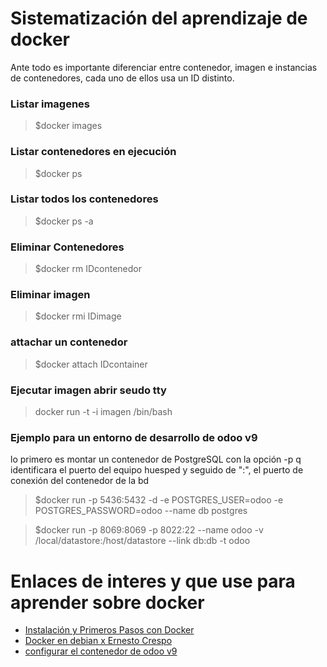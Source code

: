 # Sistematización del aprendizaje de docker

Ante todo es importante diferenciar entre contenedor, imagen e instancias de contenedores, cada uno
de ellos usa un ID distinto.

### Listar imagenes

> $docker images

### Listar contenedores en ejecución

> $docker ps 

### Listar todos los contenedores

> $docker ps -a


### Eliminar Contenedores

> $docker rm IDcontenedor

### Eliminar imagen

> $docker rmi IDimage

### attachar un contenedor

> $docker attach IDcontainer

### Ejecutar imagen abrir seudo tty 

> docker run -t -i imagen /bin/bash


### Ejemplo para un entorno de desarrollo de odoo v9

lo primero es montar un contenedor de PostgreSQL con la opción -p q identificara el 
puerto del equipo huesped y seguido de ":", el puerto de conexión del contenedor de la bd 
>$docker run -p 5436:5432 -d -e POSTGRES_USER=odoo -e POSTGRES_PASSWORD=odoo --name db postgres

>$docker run -p 8069:8069 -p 8022:22 --name odoo -v /local/datastore:/host/datastore --link db:db -t odoo

Enlaces de interes y que use para aprender sobre docker
=======================================================

* [Instalación y Primeros Pasos con Docker](http://www.cristalab.com/tutoriales/instalacion-y-primeros-pasos-en-docker-c114081l/)
* [Docker en debian x Ernesto Crespo](http://blog.crespo.org.ve/2015/12/uso-de-docker-en-debian-jessie-parte-1.html)
* [configurar el contenedor de odoo v9](https://github.com/docker-library/docs/tree/master/odoo)



